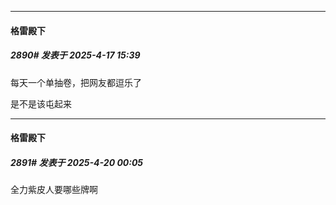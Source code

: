 ﻿
*****

####  格雷殿下  
##### 2890#       发表于 2025-4-17 15:39

每天一个单抽卷，把网友都逗乐了

是不是该屯起来


*****

####  格雷殿下  
##### 2891#       发表于 2025-4-20 00:05

全力紫皮人要哪些牌啊

